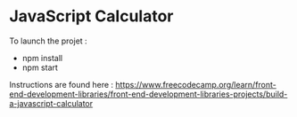# JavaScript Calculator
To launch the projet :
- npm install
- npm start

Instructions are found here : https://www.freecodecamp.org/learn/front-end-development-libraries/front-end-development-libraries-projects/build-a-javascript-calculator